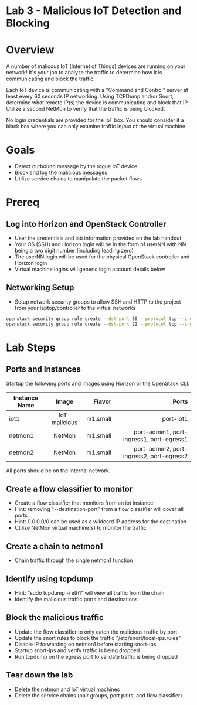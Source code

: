
# Lab 3 - Malicious IoT Detection and Blocking

# Overview

A number of malicous IoT (Internet of Things) devices are running on your network! It's your job to analyze the traffic to determine how it is communicating and block the traffic.

Each IoT device is communicating with a "Command and Control" server at least every 60 seconds IP networking. Using TCPDump and/or Snort, determine what remote IP(s) the device is communicating and block that IP. Utilize a second NetMon to verify that the traffic is being blocked.

No login credentials are provided for the IoT box. You should consider it a black box where you can only examine traffic in/out of the virtual machine.

# Goals

  * Detect outbound message by the rogue IoT device
  * Block and log the malicious messages
  * Utilize service chains to manipulate the packet flows

# Prereq

## Log into Horizon and OpenStack Controller
  * User the credentials and lab information provided on the lab handout
  * Your OS (SSH) and Horizon login will be in the form of userNN with NN being a two digit number (including leading zero)
  * The userNN login will be used for the physical OpenStack controller and Horizon login
  * Virtual machine logins will generic login account details below

## Networking Setup
  * Setup network security groups to allow SSH and HTTP to the project from your laptop/controller to the virtual networks
```bash
openstack security group rule create --dst-port 80 --protocol tcp --ingress default
openstack security group rule create --dst-port 22 --protocol tcp --ingress default
```

# Lab Steps

## Ports and Instances

Startup the following ports and images using Horizon or the OpenStack CLI.

| Instance Name | Image           | Flavor   | Ports                                        | 
| ------------- |:---------------:| --------:|---------------------------------------------:|
| iot1          | IoT-malicious   | m1.small | port-iot1                                    |
| netmon1       | NetMon          | m1.small | port-admin1, port-ingress1, port-egress1     |
| netmon2       | NetMon          | m1.small | port-admin2, port-ingress2, port-egress2     |

All ports should be on the internal network.

## Create a flow classifier to monitor
* Create a flow classifier that monitors from an iot instance
* Hint: removing "--destination-port" from a flow classifier will cover all ports
* Hint: 0.0.0.0/0 can be used as a wildcard IP address for the destination
* Utilize NetMon virtual machine(s) to monitor the traffic

## Create a chain to netmon1
* Chain traffic through the single netmon1 function

## Identify using tcpdump
* Hint: "sudo tcpdump -i eth1" will view all traffic from the chain
* Identify the malicious traffic ports and destinations

## Block the malicious traffic
* Update the flow classifier to only catch the malicious traffic by port
* Update the snort rules to block the traffic "/etc/snort/local-ips.rules"
* Disable IP forwarding on netmon1 before starting snort-ips
* Startup snort-ips and verify traffic is being dropped
* Run tcpdump on the egress port to validate traffic is being dropped

## Tear down the lab

* Delete the netmon and IoT virtual machines
* Delete the service chains (pair groups, port pairs, and flow classifier)
